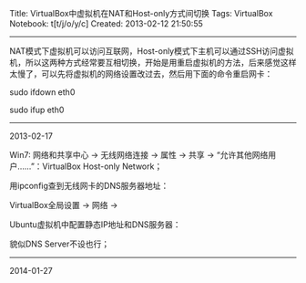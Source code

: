 Title: VirtualBox中虚拟机在NAT和Host-only方式间切换
Tags: VirtualBox
Notebook: t[t/j/o/y/c]
Created: 2013-02-12 21:50:55

------

NAT模式下虚拟机可以访问互联网，Host-only模式下主机可以通过SSH访问虚拟机，所以这两种方式经常要互相切换，开始是用重启虚拟机的方法，后来感觉这样太慢了，可以先将虚拟机的网络设置改过去，然后用下面的命令重启网卡：

sudo ifdown eth0

sudo ifup eth0

------

2013-02-17

Win7: 网络和共享中心 -> 无线网络连接 -> 属性 -> 共享 -> “允许其他网络用户……”：VirtualBox Host-only Network；

用ipconfig查到无线网卡的DNS服务器地址：

VirtualBox全局设置 -> 网络 -> 

Ubuntu虚拟机中配置静态IP地址和DNS服务器：

貌似DNS Server不设也行；

------

2014-01-27



